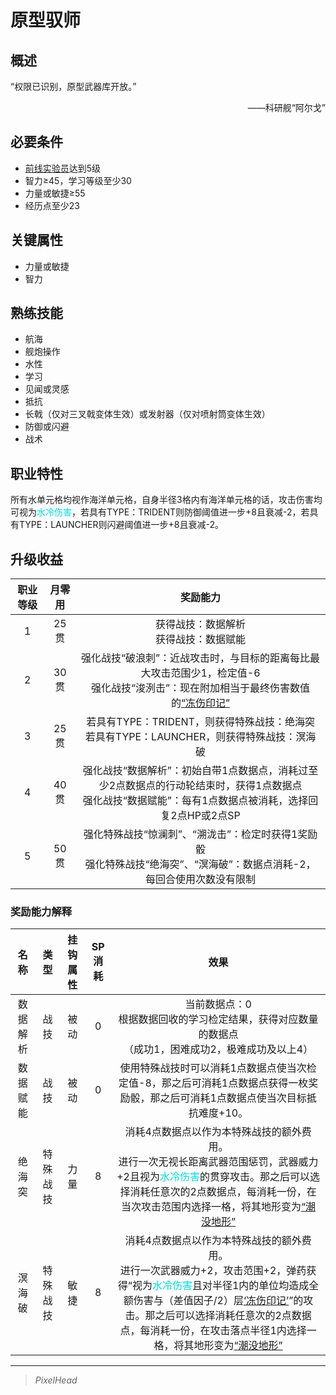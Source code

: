 # 原型驭师

## 概述

“权限已识别，原型武器库开放。”
<div align="right">——科研舰“阿尔戈”</div>

## 必要条件

* <a href="../Frontline Experimenter" target="_blank">前线实验员</a>达到5级
* 智力≥45，学习等级至少30
* 力量或敏捷≥55
* 经历点至少23

## 关键属性

* 力量或敏捷
* 智力

## 熟练技能

* 航海
* 舰炮操作
* 水性
* 学习
* 见闻或灵感
* 抵抗
* 长戟（仅对三叉戟变体生效）或发射器（仅对喷射筒变体生效）
* 防御或闪避
* 战术

## 职业特性

所有水单元格均视作海洋单元格，自身半径3格内有海洋单元格的话，攻击伤害均可视为<font color="#00dbdb">水冷伤害</font>，若具有TYPE：TRIDENT则防御阈值进一步+8且衰减-2，若具有TYPE：LAUNCHER则闪避阈值进一步+8且衰减-2。

## 升级收益

职业等级|月零用|奖励能力
:--:|:--:|:--:
1|25贯|获得战技：数据解析<br>获得战技：数据赋能
2|30贯|强化战技“破浪刺”：近战攻击时，与目标的距离每比最大攻击范围少1，检定值-6<br>强化战技“浚洌击”：现在附加相当于最终伤害数值的<a href="../../../../status/mark/#冻伤印记" target="_blank">“冻伤印记”</a>
3|25贯|若具有TYPE：TRIDENT，则获得特殊战技：绝海突<br>若具有TYPE：LAUNCHER，则获得特殊战技：溟海破
4|40贯|强化战技“数据解析”：初始自带1点数据点，消耗过至少2点数据点的行动轮结束时，获得1点数据点<br>强化战技“数据赋能”：每有1点数据点被消耗，选择回复2点HP或2点SP
5|50贯|强化特殊战技“惊澜刺”、“溯泷击”：检定时获得1奖励骰<br>强化特殊战技“绝海突”、“溟海破”：数据点消耗-2，每回合使用次数没有限制

### 奖励能力解释

名称|类型|挂钩属性|SP消耗|效果
:--:|:--:|:--:|:--:|:--:
数据解析|战技|被动|0|当前数据点：0<br>根据数据回收的学习检定结果，获得对应数量的数据点<br>（成功1，困难成功2，极难成功及以上4）
数据赋能|战技|被动|0|使用特殊战技时可以消耗1点数据点使当次检定值-8，那之后可消耗1点数据点获得一枚奖励骰，那之后可消耗1点数据点使当次目标抵抗难度+10。
绝海突|特殊战技|力量|8|消耗4点数据点以作为本特殊战技的额外费用。<br>进行一次无视长距离武器范围惩罚，武器威力+2且视为<font color="#00dbdb">水冷伤害</font>的贯穿攻击。那之后可以选择消耗任意次的2点数据点，每消耗一份，在当次攻击范围内选择一格，将其地形变为<a href="../../../../status/terrain/#潮没地形" target="_blank">“潮没地形”</a>
溟海破|特殊战技|敏捷|8|消耗4点数据点以作为本特殊战技的额外费用。<br>进行一次武器威力+2，攻击范围+2，弹药获得“视为<font color="#00dbdb">水冷伤害</font>且对半径1内的单位均造成全额伤害与（差值因子/2）层<a href="../../../../status/mark/#冻伤印记" target="_blank">‘冻伤印记’</a>”的攻击。那之后可以选择消耗任意次的2点数据点，每消耗一份，在攻击落点半径1内选择一格，将其地形变为<a href="../../../../status/terrain/#潮没地形" target="_blank">“潮没地形”</a>


---

> *PixelHead*
